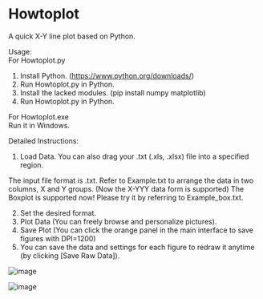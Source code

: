 # Howtoplot
A quick X-Y line plot based on Python.

Usage:<br>
For Howtoplot.py
1. Install Python. (https://www.python.org/downloads/)
2. Run Howtoplot.py in Python.
3. Install the lacked modules. (pip install numpy matplotlib)
4. Run Howtoplot.py in Python.

For Howtoplot.exe<br>
Run it in Windows.

Detailed Instructions:
1. Load Data. You can also drag your .txt (.xls, .xlsx) file into a specified region.

  The input file format is .txt. Refer to Example.txt to arrange the data in two columns, X and Y groups.
  (Now the X-YYY data form is supported)
  The Boxplot is supported now! Please try it by referring to Example_box.txt.

2. Set the desired format.
3. Plot Data (You can freely browse and personalize pictures).
4. Save Plot (You can click the orange panel in the main interface to save figures with DPI=1200)
5. You can save the data and settings for each figure to redraw it anytime (by clicking [Save Raw Data]).

![image](https://github.com/user-attachments/assets/a56986f0-a7c5-4903-8b30-58c5cc47bff5)


![image](https://github.com/user-attachments/assets/0ee2cc7d-61c9-44fc-9503-795d8b251e79)




